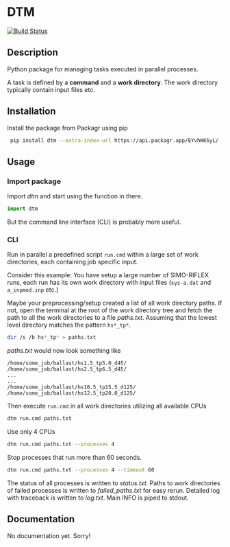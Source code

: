 # DTM
[![Build Status](https://travis-ci.com/SevanSSP/dtm.svg?token=3uQ4z5yHC2AVPsxguFuR&branch=master)](https://travis-ci.com/SevanSSP/dtm)
## Description
Python package for managing tasks executed in parallel processes.

A task is defined by a **command** and a **work directory**. The work directory typically contain input files etc.

## Installation
Install the package from Packagr using pip

```bash
 pip install dtm --extra-index-url https://api.packagr.app/EYvhW6SyL/ --disable-pip-version-check
```

## Usage
### Import package
Import *dtm* and start using the function in there.

```python
import dtm
```  

But the command line interface (CLI) is probably more useful.

### CLI
Run in parallel a predefined script `run.cmd` within a large set of work directories, each 
containing job specific input.

Consider this example: You have setup a large number of SIMO-RIFLEX runs, each run has its own work directory with input
files (`sys-a.dat` and `a_inpmod.inp` etc.)

Maybe your preprocessing/setup created a list of all work directory paths. If not, open the terminal at the root of the 
work directory tree and fetch the path to all the work directories to a file *paths.txt*. Assuming that the lowest level
directory matches the pattern `hs*_tp*`.

```bash
dir /s /b hs*_tp* > paths.txt
```

*paths.txt* would now look something like

```
/home/some_job/ballast/hs1.5_tp5.0_d45/
/home/some_job/ballast/hs2.5_tp6.5_d45/
...
...
/home/some_job/ballast/hs10.5_tp15.5_d125/
/home/some_job/ballast/hs12.5_tp20.0_d125/
```

Then execute `run.cmd` in all work directories utilizing all available CPUs

```bash
dtm run.cmd paths.txt
```

Use only 4 CPUs 

```bash
dtm run.cmd paths.txt --processes 4
```

Stop processes that run more than 60 seconds.

```bash
dtm run.cmd paths.txt --processes 4 --timeout 60
```

The status of all processes is written to *status.txt*. Paths to work directories of failed processes is written to 
*failed_paths.txt* for easy rerun. Detailed log with traceback is written to *log.txt*. Main INFO is piped to stdout.

## Documentation
No documentation yet. Sorry!